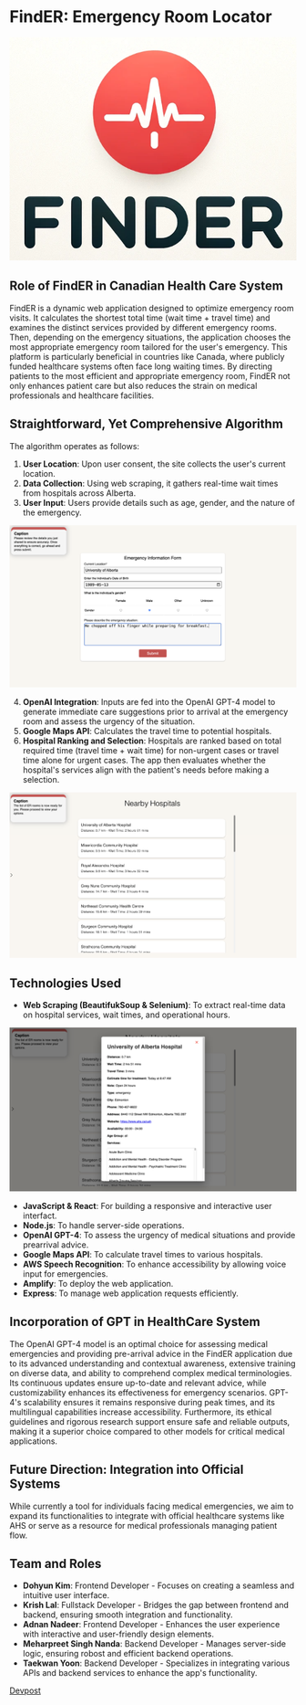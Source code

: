 # FindER: Emergency Room Locator

![Logo](./screenshots/logo.png)

## Role of FindER in Canadian Health Care System

FindER is a dynamic web application designed to optimize emergency room visits. It calculates the shortest total time (wait time + travel time) and examines the distinct services provided by different emergency rooms. Then, depending on the emergency situations, the application chooses the most appropriate emergency room tailored for the user's emergency. This platform is particularly beneficial in countries like Canada, where publicly funded healthcare systems often face long waiting times. By directing patients to the most efficient and appropriate emergency room, FindER not only enhances patient care but also reduces the strain on medical professionals and healthcare facilities.

## Straightforward, Yet Comprehensive Algorithm

The algorithm operates as follows:

1. **User Location**: Upon user consent, the site collects the user's current location.
2. **Data Collection**: Using web scraping, it gathers real-time wait times from hospitals across Alberta.
3. **User Input**: Users provide details such as age, gender, and the nature of the emergency.

![Information Form](./screenshots/information_form.png)

4. **OpenAI Integration**: Inputs are fed into the OpenAI GPT-4 model to generate immediate care suggestions prior to arrival at the emergency room and assess the urgency of the situation.
5. **Google Maps API**: Calculates the travel time to potential hospitals.
6. **Hospital Ranking and Selection**: Hospitals are ranked based on total required time (travel time + wait time) for non-urgent cases or travel time alone for urgent cases. The app then evaluates whether the hospital's services align with the patient's needs before making a selection.

![Hospital List](./screenshots/hospital_list.png)

## Technologies Used

- **Web Scraping (BeautifukSoup & Selenium)**: To extract real-time data on hospital services, wait times, and operational hours.

![Hospital Data](./screenshots/hospital1.png)

- **JavaScript & React**: For building a responsive and interactive user interfact.
- **Node.js**: To handle server-side operations.
- **OpenAI GPT-4**: To assess the urgency of medical situations and provide prearrival advice.
- **Google Maps API**: To calculate travel times to various hospitals.
- **AWS Speech Recognition**: To enhance accessibility by allowing voice input for emergencies.
- **Amplify**: To deploy the web application.
- **Express**: To manage web application requests efficiently.

## Incorporation of GPT in HealthCare System

The OpenAI GPT-4 model is an optimal choice for assessing medical emergencies and providing pre-arrival advice in the FindER application due to its advanced understanding and contextual awareness, extensive training on diverse data, and ability to comprehend complex medical terminologies. Its continuous updates ensure up-to-date and relevant advice, while customizability enhances its effectiveness for emergency scenarios. GPT-4's scalability ensures it remains responsive during peak times, and its multilingual capabilities increase accessibility. Furthermore, its ethical guidelines and rigorous research support ensure safe and reliable outputs, making it a superior choice compared to other models for critical medical applications.

## Future Direction: Integration into Official Systems

While currently a tool for individuals facing medical emergencies, we aim to expand its functionalities to integrate with official healthcare systems like AHS or serve as a resource for medical professionals managing patient flow.

## Team and Roles

- **Dohyun Kim**: Frontend Developer - Focuses on creating a seamless and intuitive user interface.
- **Krish Lal**: Fullstack Developer - Bridges the gap between frontend and backend, ensuring smooth integration and functionality.
- **Adnan Nadeer**: Frontend Developer - Enhances the user experience with interactive and user-friendly design elements.
- **Meharpreet Singh Nanda**: Backend Developer - Manages server-side logic, ensuring robost and efficient backend operations.
- **Taekwan Yoon**: Backend Developer - Specializes in integrating various APIs and backend services to enhance the app's functionality.

[Devpost](https://devpost.com/software/finder-emergency-room-locator)
